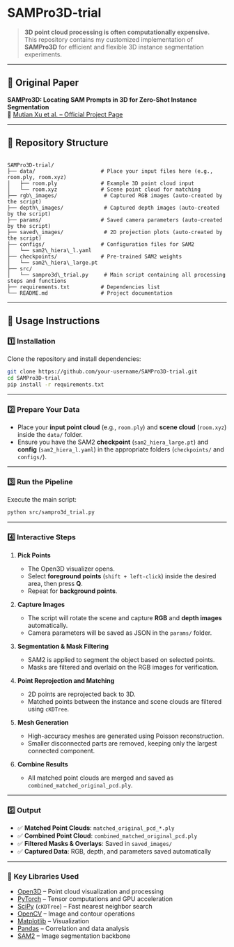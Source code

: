 # SAMPro3D-trial

> **3D point cloud processing is often computationally expensive.**  
> This repository contains my customized implementation of **SAMPro3D** for efficient and flexible 3D instance segmentation experiments.

---

## 📄 Original Paper  
**SAMPro3D: Locating SAM Prompts in 3D for Zero-Shot Instance Segmentation**  
🔗 [Mutian Xu et al. – Official Project Page](https://mutianxu.github.io/sampro3d/)

---

## 📂 Repository Structure
```

SAMPro3D-trial/
├── data/                     # Place your input files here (e.g., room.ply, room.xyz)
│   ├── room.ply              # Example 3D point cloud input
│   └── room.xyz              # Scene point cloud for matching
├── rgb\_images/               # Captured RGB images (auto-created by the script)
├── depth\_images/             # Captured depth images (auto-created by the script)
├── params/                   # Saved camera parameters (auto-created by the script)
├── saved\_images/             # 2D projection plots (auto-created by the script)
├── configs/                  # Configuration files for SAM2
│   └── sam2\_hiera\_l.yaml
├── checkpoints/              # Pre-trained SAM2 weights
│   └── sam2\_hiera\_large.pt
├── src/
│   └── sampro3d\_trial.py     # Main script containing all processing steps and functions
├── requirements.txt          # Dependencies list
└── README.md                 # Project documentation

````

---

## 🚀 Usage Instructions

### 1️⃣ **Installation**
Clone the repository and install dependencies:
```bash
git clone https://github.com/your-username/SAMPro3D-trial.git
cd SAMPro3D-trial
pip install -r requirements.txt
````

---

### 2️⃣ **Prepare Your Data**

* Place your **input point cloud** (e.g., `room.ply`) and **scene cloud** (`room.xyz`) inside the `data/` folder.
* Ensure you have the SAM2 **checkpoint** (`sam2_hiera_large.pt`) and **config** (`sam2_hiera_l.yaml`) in the appropriate folders (`checkpoints/` and `configs/`).

---

### 3️⃣ **Run the Pipeline**

Execute the main script:

```bash
python src/sampro3d_trial.py
```

---

### 4️⃣ **Interactive Steps**

1. **Pick Points**

   * The Open3D visualizer opens.
   * Select **foreground points** (`shift + left-click`) inside the desired area, then press **Q**.
   * Repeat for **background points**.

2. **Capture Images**

   * The script will rotate the scene and capture **RGB** and **depth images** automatically.
   * Camera parameters will be saved as JSON in the `params/` folder.

3. **Segmentation & Mask Filtering**

   * SAM2 is applied to segment the object based on selected points.
   * Masks are filtered and overlaid on the RGB images for verification.

4. **Point Reprojection and Matching**

   * 2D points are reprojected back to 3D.
   * Matched points between the instance and scene clouds are filtered using `cKDTree`.

5. **Mesh Generation**

   * High-accuracy meshes are generated using Poisson reconstruction.
   * Smaller disconnected parts are removed, keeping only the largest connected component.

6. **Combine Results**

   * All matched point clouds are merged and saved as `combined_matched_original_pcd.ply`.

---

### 5️⃣ **Output**

* ✅ **Matched Point Clouds**: `matched_original_pcd_*.ply`
* ✅ **Combined Point Cloud**: `combined_matched_original_pcd.ply`
* ✅ **Filtered Masks & Overlays**: Saved in `saved_images/`
* ✅ **Captured Data**: RGB, depth, and parameters saved automatically

---

### 🧰 **Key Libraries Used**

* [Open3D](http://www.open3d.org/) – Point cloud visualization and processing
* [PyTorch](https://pytorch.org/) – Tensor computations and GPU acceleration
* [SciPy](https://scipy.org/) (`cKDTree`) – Fast nearest neighbor search
* [OpenCV](https://opencv.org/) – Image and contour operations
* [Matplotlib](https://matplotlib.org/) – Visualization
* [Pandas](https://pandas.pydata.org/) – Correlation and data analysis
* [SAM2](https://github.com/mutianxu/SAMPro3D) – Image segmentation backbone
